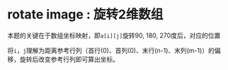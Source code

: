 # rotate image : 旋转2维数组

本题的关键在于数组坐标映射，即`a[i][j]`旋转90, 180, 270度后，对应的位置

将`i`，`j`理解为距离参考行列（首行(0)、首列(0)、末行(n-1)、末列(m-1)）的偏移，旋转后改变参考行列即可算出坐标。
